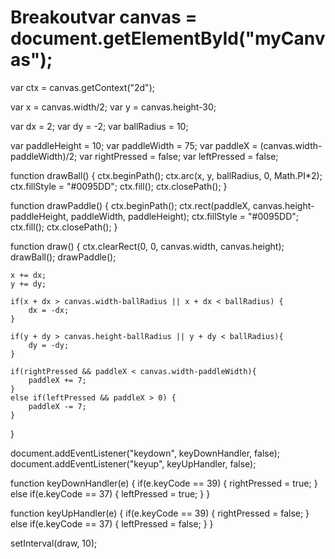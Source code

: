 # Breakoutvar canvas = document.getElementById("myCanvas");
var ctx = canvas.getContext("2d");

var x = canvas.width/2;
var y = canvas.height-30;

var dx = 2;
var dy = -2;
var ballRadius = 10;

var paddleHeight = 10;
var paddleWidth = 75;
var paddleX = (canvas.width-paddleWidth)/2;
var rightPressed = false;
var leftPressed = false;


function drawBall() {
	ctx.beginPath();
	ctx.arc(x, y, ballRadius, 0, Math.PI*2);
	ctx.fillStyle = "#0095DD";
	ctx.fill();
	ctx.closePath();
}

function drawPaddle() {
	ctx.beginPath();
	ctx.rect(paddleX, canvas.height-paddleHeight, paddleWidth, paddleHeight);
	ctx.fillStyle = "#0095DD";
	ctx.fill();
	ctx.closePath();
}


function draw() {
	ctx.clearRect(0, 0, canvas.width, canvas.height);
	drawBall();
	drawPaddle();
	
	x += dx;
	y += dy;

	if(x + dx > canvas.width-ballRadius || x + dx < ballRadius) {
		dx = -dx;
	}

	if(y + dy > canvas.height-ballRadius || y + dy < ballRadius){
		dy = -dy;
	}

	if(rightPressed && paddleX < canvas.width-paddleWidth){
		paddleX += 7;
	}
	else if(leftPressed && paddleX > 0) {
		paddleX -= 7;
	}
	
}

document.addEventListener("keydown", keyDownHandler, false);
document.addEventListener("keyup", keyUpHandler, false);

function keyDownHandler(e) {
	if(e.keyCode == 39) {
		rightPressed = true;
	}
	else if(e.keyCode == 37) {
		leftPressed = true;
	}
}

function keyUpHandler(e) {
	if(e.keyCode == 39) {
		rightPressed = false;
	}
	else if(e.keyCode == 37) {
		leftPressed = false;
	}
}
	
setInterval(draw, 10);
